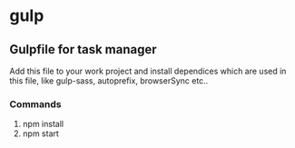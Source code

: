# gulp

## Gulpfile for task manager

Add this file to your work project and install dependices which are used in this file, like gulp-sass, autoprefix, browserSync etc..

### Commands
1. npm install
2. npm start
